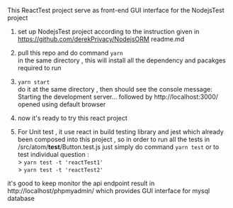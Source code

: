 This ReactTest project serve as front-end GUI interface for the NodejsTest project

1. set up NodejsTest project according to the instruction given in https://github.com/derekPrivacy/NodejsORM readme.md

2. pull this repo and do command 
   `yarn`  \
   in the same directory , this will install all the dependency and pacakges required to run

3.  `yarn start` \
    do it at the same directory , then should see the console message:
    Starting the development server...
    followed by http://localhost:3000/ opened using default browser

4. now it's ready to try this react project 

5. For Unit test , it use react in build testing library and jest which already been composed into this project , so in order to run all the tests in /src/atom/__test__/Button.test.js just simply do command  `yarn test` or to test individual question : \
        >  `yarn test -t 'reactTest1'` \
        >  `yarn test -t 'reactTest2'`

it's good to keep monitor the api endpoint result in http://localhost/phpmyadmin/ which provides GUI interface for mysql database
